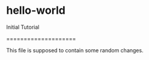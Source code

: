 # hello-world
Initial Tutorial

====================

This file is supposed to contain some random changes.
